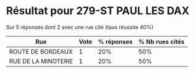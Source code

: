 # Résultat pour 279-ST PAUL LES DAX

Sur 5 réponses dont 2 avec une rue cité (taux réussite 40%)

| Rue | Vote | % réponses | % Nb rues cités|
|-----|------|------------|----------------|
| ROUTE DE BORDEAUX | 1 | 20% | 50%|
| RUE DE LA MINOTERIE | 1 | 20% | 50%|
